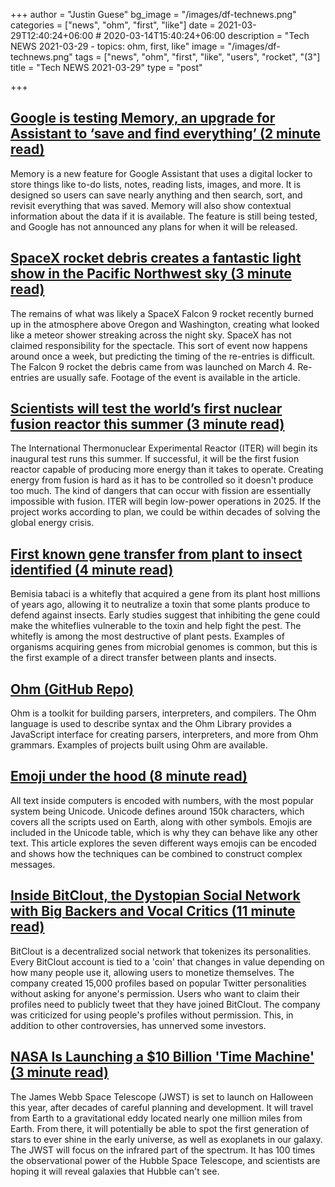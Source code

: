 +++
author = "Justin Guese"
bg_image = "/images/df-technews.png"
categories = ["news", "ohm", "first", "like"]
date = 2021-03-29T12:40:24+06:00 # 2020-03-14T15:40:24+06:00
description = "Tech NEWS 2021-03-29 - topics: ohm, first, like"
image = "/images/df-technews.png"
tags = ["news", "ohm", "first", "like", "users", "rocket", "(3"]
title = "Tech NEWS 2021-03-29"
type = "post"

+++

## [Google is testing Memory, an upgrade for Assistant to ‘save and find everything’ (2 minute read)](https://www.theverge.com/2021/3/25/22350173/google-assistant-memory-save-to-do-pocket-pinterest-notes-reminders)

Memory is a new feature for Google Assistant that uses a digital locker to store things like to-do lists, notes, reading lists, images, and more. It is designed so users can save nearly anything and then search, sort, and revisit everything that was saved. Memory will also show contextual information about the data if it is available. The feature is still being tested, and Google has not announced any plans for when it will be released.

## [SpaceX rocket debris creates a fantastic light show in the Pacific Northwest sky (3 minute read)](https://www.theverge.com/2021/3/26/22351956/oregon-washington-meteor-shower-explanation-spacex-falcon-9-rocket-debris)

The remains of what was likely a SpaceX Falcon 9 rocket recently burned up in the atmosphere above Oregon and Washington, creating what looked like a meteor shower streaking across the night sky. SpaceX has not claimed responsibility for the spectacle. This sort of event now happens around once a week, but predicting the timing of the re-entries is difficult. The Falcon 9 rocket the debris came from was launched on March 4. Re-entries are usually safe. Footage of the event is available in the article.

## [Scientists will test the world’s first nuclear fusion reactor this summer (3 minute read)](https://thenextweb.com/neural/2021/03/23/scientists-will-test-the-worlds-first-nuclear-fusion-reactor-this-summer/)

The International Thermonuclear Experimental Reactor (ITER) will begin its inaugural test runs this summer. If successful, it will be the first fusion reactor capable of producing more energy than it takes to operate. Creating energy from fusion is hard as it has to be controlled so it doesn't produce too much. The kind of dangers that can occur with fission are essentially impossible with fusion. ITER will begin low-power operations in 2025. If the project works according to plan, we could be within decades of solving the global energy crisis.

## [First known gene transfer from plant to insect identified (4 minute read)](https://www.nature.com/articles/d41586-021-00782-w)

Bemisia tabaci is a whitefly that acquired a gene from its plant host millions of years ago, allowing it to neutralize a toxin that some plants produce to defend against insects. Early studies suggest that inhibiting the gene could make the whiteflies vulnerable to the toxin and help fight the pest. The whitefly is among the most destructive of plant pests. Examples of organisms acquiring genes from microbial genomes is common, but this is the first example of a direct transfer between plants and insects.

## [Ohm (GitHub Repo)](https://github.com/harc/ohm)

Ohm is a toolkit for building parsers, interpreters, and compilers. The Ohm language is used to describe syntax and the Ohm Library provides a JavaScript interface for creating parsers, interpreters, and more from Ohm grammars. Examples of projects built using Ohm are available.

## [Emoji under the hood (8 minute read)](https://tonsky.me/blog/emoji/)

All text inside computers is encoded with numbers, with the most popular system being Unicode. Unicode defines around 150k characters, which covers all the scripts used on Earth, along with other symbols. Emojis are included in the Unicode table, which is why they can behave like any other text. This article explores the seven different ways emojis can be encoded and shows how the techniques can be combined to construct complex messages.

## [Inside BitClout, the Dystopian Social Network with Big Backers and Vocal Critics (11 minute read)](https://decrypt.co/62770/inside-bitclout-dystopian-social-network-big-investors-vocal-critics)

BitClout is a decentralized social network that tokenizes its personalities. Every BitClout account is tied to a 'coin' that changes in value depending on how many people use it, allowing users to monetize themselves. The company created 15,000 profiles based on popular Twitter personalities without asking for anyone's permission. Users who want to claim their profiles need to publicly tweet that they have joined BitClout. The company was criticized for using people's profiles without permission. This, in addition to other controversies, has unnerved some investors.

## [NASA Is Launching a $10 Billion 'Time Machine' (3 minute read)](https://www.vice.com/en/article/88azd4/nasa-is-launching-a-dollar10-billion-time-machine)

The James Webb Space Telescope (JWST) is set to launch on Halloween this year, after decades of careful planning and development. It will travel from Earth to a gravitational eddy located nearly one million miles from Earth. From there, it will potentially be able to spot the first generation of stars to ever shine in the early universe, as well as exoplanets in our galaxy. The JWST will focus on the infrared part of the spectrum. It has 100 times the observational power of the Hubble Space Telescope, and scientists are hoping it will reveal galaxies that Hubble can't see.

